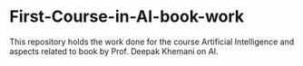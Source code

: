 # First-Course-in-AI-book-work
This repository holds the work done for the course Artificial Intelligence and aspects related to book by Prof. Deepak Khemani on AI.

